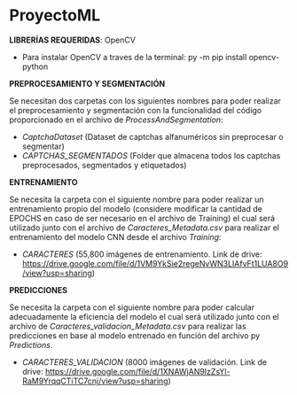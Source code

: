 # ProyectoML

**LIBRERÍAS REQUERIDAS**: OpenCV

  - Para instalar OpenCV a traves de la terminal: py -m pip install opencv-python

**PREPROCESAMIENTO Y SEGMENTACIÓN**

Se necesitan dos carpetas con los siguientes nombres para poder realizar el preprocesamiento y segmentación con la funcionalidad del código proporcionado en el archivo de _ProcessAndSegmentation_:
  - _CaptchaDataset_          (Dataset de captchas alfanuméricos sin preprocesar o segmentar)
  - _CAPTCHAS_SEGMENTADOS_    (Folder que almacena todos los captchas preprocesados, segmentados y etiquetados)
    
**ENTRENAMIENTO**

Se necesita la carpeta con el siguiente nombre para poder realizar un entrenamiento propio del modelo (considere modificar la cantidad de EPOCHS en caso de ser necesario en el archivo de Training) el cual será utilizado junto con el archivo de _Caracteres_Metadata.csv_ para realizar el entrenamiento del modelo CNN desde el archivo _Training_:
  - _CARACTERES_ (55,800 imágenes de entrenamiento. Link de drive: https://drive.google.com/file/d/1VM9YkSie2regeNvWN3LIAfvFt1LUA8O9/view?usp=sharing)

**PREDICCIONES**

Se necesita la carpeta con el siguiente nombre para poder calcular adecuadamente la eficiencia del modelo el cual será utilizado junto con el archivo de _Caracteres_validacion_Metadata.csv_ para realizar las predicciones en base al modelo entrenado en función del archivo py _Predictions_.
  - _CARACTERES_VALIDACION_ (8000 imágenes de validación. Link de drive: https://drive.google.com/file/d/1XNAWjAN9IzZsYl-RaM9YrqqCTiTC7cnj/view?usp=sharing)
    
  
